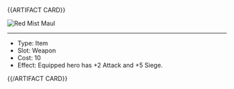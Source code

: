 <!-- ======================================

How to Contribute: https://ggs.wiki/r/howto

Artifact-specific info: https://github.com/GGS-ORG/artifact/blob/master/README.md

====================================== -->


{{ARTIFACT CARD}}

<!-- Card image goes here. -->

![Red Mist Maul](https://i.imgur.com/0uGhNxq.jpg)

---

<!-- Card description goes here. -->

* Type: Item
* Slot: Weapon
* Cost: 10
* Effect: Equipped hero has +2 Attack and +5 Siege.

{{/ARTIFACT CARD}}
